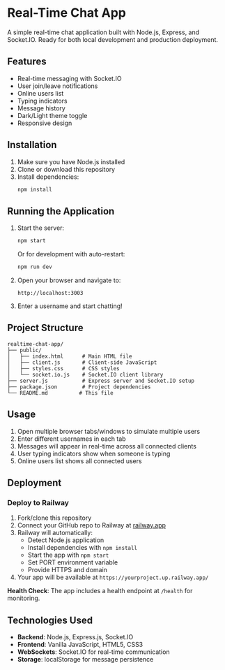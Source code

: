# Real-Time Chat App

A simple real-time chat application built with Node.js, Express, and Socket.IO. Ready for both local development and production deployment.

## Features

- Real-time messaging with Socket.IO
- User join/leave notifications
- Online users list
- Typing indicators
- Message history
- Dark/Light theme toggle
- Responsive design

## Installation

1. Make sure you have Node.js installed
2. Clone or download this repository
3. Install dependencies:
   ```bash
   npm install
   ```

## Running the Application

1. Start the server:
   ```bash
   npm start
   ```
   
   Or for development with auto-restart:
   ```bash
   npm run dev
   ```

2. Open your browser and navigate to:
   ```
   http://localhost:3003
   ```

3. Enter a username and start chatting!

## Project Structure

```
realtime-chat-app/
├── public/
│   ├── index.html      # Main HTML file
│   ├── client.js       # Client-side JavaScript
│   ├── styles.css      # CSS styles
│   └── socket.io.js    # Socket.IO client library
├── server.js           # Express server and Socket.IO setup
├── package.json        # Project dependencies
└── README.md          # This file
```

## Usage

1. Open multiple browser tabs/windows to simulate multiple users
2. Enter different usernames in each tab
3. Messages will appear in real-time across all connected clients
4. User typing indicators show when someone is typing
5. Online users list shows all connected users

## Deployment

### Deploy to Railway

1. Fork/clone this repository
2. Connect your GitHub repo to Railway at [railway.app](https://railway.app)
3. Railway will automatically:
   - Detect Node.js application
   - Install dependencies with `npm install`
   - Start the app with `npm start`
   - Set PORT environment variable
   - Provide HTTPS and domain
4. Your app will be available at `https://yourproject.up.railway.app/`

**Health Check**: The app includes a health endpoint at `/health` for monitoring.

## Technologies Used

- **Backend**: Node.js, Express.js, Socket.IO
- **Frontend**: Vanilla JavaScript, HTML5, CSS3
- **WebSockets**: Socket.IO for real-time communication
- **Storage**: localStorage for message persistence

